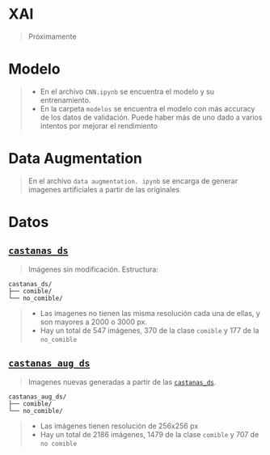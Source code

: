 # XAI
> Próximamente
# Modelo
> * En el archivo `CNN.ipynb` se 
encuentra el modelo y su 
entrenamiento.
> * En la carpeta `modelos` se 
encuentra el modelo con más accuracy 
de los datos de validación. Puede 
haber más de uno dado a varios 
intentos por mejorar el rendimiento

# Data Augmentation
> En el archivo `data augmentation.
ipynb` se encarga de generar imagenes
artificiales a partir de las 
originales

# Datos
## [`castanas_ds`](https://github.com/Axoluther/castanas-xai/tree/main/castanas_ds)
> Imágenes sin modificación. Estructura:
```
castanas_ds/
├── comible/
└── no_comible/
```
> * Las imagenes no tienen las misma resolución cada una de ellas, y son mayores a 2000 o 3000 px.
> * Hay un total de 547 imágenes, 370 de la clase `comible` y 177 de la `no_comible`

## [`castanas_aug_ds`](https://github.com/Axoluther/castanas-xai/tree/main/castanas_aug_ds)
> Imagenes nuevas generadas a partir de las [`castanas_ds`](https://github.com/Axoluther/castanas-xai/tree/main/castanas_ds).
```
castanas_aug_ds/
├── comible/
└── no_comible/
```
> * Las imágenes tienen resolución de 256x256 px
> * Hay un total de 2186 imágenes, 1479 de la clase `comible` y 707 de `no comible`
